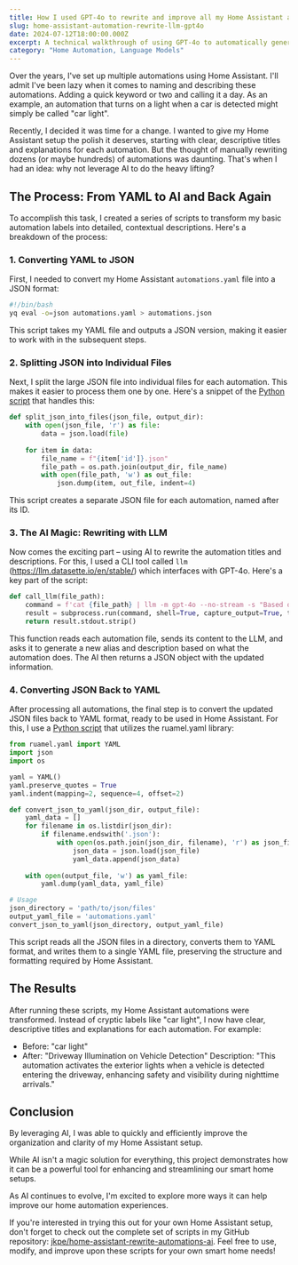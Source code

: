 ```yaml
---
title: How I used GPT-4o to rewrite and improve all my Home Assistant automation titles and descriptions.
slug: home-assistant-automation-rewrite-llm-gpt4o
date: 2024-07-12T18:00:00.000Z
excerpt: A technical walkthrough of using GPT-4o to automatically generate clear, descriptive titles and descriptions for Home Assistant automations from their YAML configurations.
category: "Home Automation, Language Models"
---
```


Over the years, I've set up multiple automations using Home Assistant. I'll admit I've been lazy when it comes to naming and describing these automations. Adding a quick keyword or two and calling it a day. As an example, an automation that turns on a light when a car is detected might simply be called "car light".

Recently, I decided it was time for a change. I wanted to give my Home Assistant setup the polish it deserves, starting with clear, descriptive titles and explanations for each automation. But the thought of manually rewriting dozens (or maybe hundreds) of automations was daunting. That's when I had an idea: why not leverage AI to do the heavy lifting?

## The Process: From YAML to AI and Back Again

To accomplish this task, I created a series of scripts to transform my basic automation labels into detailed, contextual descriptions. Here's a breakdown of the process:

### 1. Converting YAML to JSON

First, I needed to convert my Home Assistant `automations.yaml` file into a JSON format:

```bash
#!/bin/bash
yq eval -o=json automations.yaml > automations.json
```

This script takes my YAML file and outputs a JSON version, making it easier to work with in the subsequent steps.

### 2. Splitting JSON into Individual Files

Next, I split the large JSON file into individual files for each automation. This makes it easier to process them one by one. Here's a snippet of the [Python script](https://github.com/jkpe/home-assistant-rewrite-automations-ai) that handles this:

```python
def split_json_into_files(json_file, output_dir):
    with open(json_file, 'r') as file:
        data = json.load(file)
    
    for item in data:
        file_name = f"{item['id']}.json"
        file_path = os.path.join(output_dir, file_name)
        with open(file_path, 'w') as out_file:
            json.dump(item, out_file, indent=4)
```

This script creates a separate JSON file for each automation, named after its ID.

### 3. The AI Magic: Rewriting with LLM

Now comes the exciting part – using AI to rewrite the automation titles and descriptions. For this, I used a CLI tool called `llm` (https://llm.datasette.io/en/stable/) which interfaces with GPT-4o. Here's a key part of the script:

```python
def call_llm(file_path):
    command = f'cat {file_path} | llm -m gpt-4o --no-stream -s "Based on what this Home Assistant automation does and how it works, rewrite a new Alias and Description for it. In your response just give me the updated alias and description. Respond with JSON objects."'
    result = subprocess.run(command, shell=True, capture_output=True, text=True)
    return result.stdout.strip()
```

This function reads each automation file, sends its content to the LLM, and asks it to generate a new alias and description based on what the automation does. The AI then returns a JSON object with the updated information.

### 4. Converting JSON Back to YAML

After processing all automations, the final step is to convert the updated JSON files back to YAML format, ready to be used in Home Assistant. For this, I use a [Python script](https://github.com/jkpe/home-assistant-rewrite-automations-ai) that utilizes the ruamel.yaml library:

```python
from ruamel.yaml import YAML
import json
import os

yaml = YAML()
yaml.preserve_quotes = True
yaml.indent(mapping=2, sequence=4, offset=2)

def convert_json_to_yaml(json_dir, output_file):
    yaml_data = []
    for filename in os.listdir(json_dir):
        if filename.endswith('.json'):
            with open(os.path.join(json_dir, filename), 'r') as json_file:
                json_data = json.load(json_file)
                yaml_data.append(json_data)
    
    with open(output_file, 'w') as yaml_file:
        yaml.dump(yaml_data, yaml_file)

# Usage
json_directory = 'path/to/json/files'
output_yaml_file = 'automations.yaml'
convert_json_to_yaml(json_directory, output_yaml_file)
```

This script reads all the JSON files in a directory, converts them to YAML format, and writes them to a single YAML file, preserving the structure and formatting required by Home Assistant.

## The Results

After running these scripts, my Home Assistant automations were transformed. Instead of cryptic labels like "car light", I now have clear, descriptive titles and explanations for each automation. For example:

- Before: "car light"
- After: "Driveway Illumination on Vehicle Detection"
  Description: "This automation activates the exterior lights when a vehicle is detected entering the driveway, enhancing safety and visibility during nighttime arrivals."

## Conclusion

By leveraging AI, I was able to quickly and efficiently improve the organization and clarity of my Home Assistant setup.

While AI isn't a magic solution for everything, this project demonstrates how it can be a powerful tool for enhancing and streamlining our smart home setups.

As AI continues to evolve, I'm excited to explore more ways it can help improve our home automation experiences.

If you're interested in trying this out for your own Home Assistant setup, don't forget to check out the complete set of scripts in my GitHub repository: [jkpe/home-assistant-rewrite-automations-ai](https://github.com/jkpe/home-assistant-rewrite-automations-ai). Feel free to use, modify, and improve upon these scripts for your own smart home needs!
